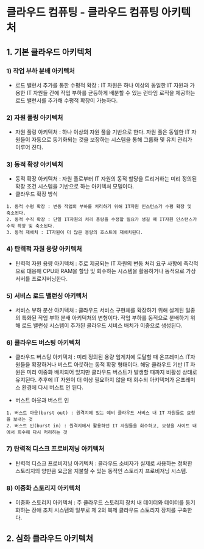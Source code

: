 # 클라우드 컴퓨팅 - 클라우드 컴퓨팅 아키텍처

## 1.  기본 클라우드 아키텍처

### 1) 작업 부하 분배 아키텍처

* 로드 밸런서 추가를 통한 수평적 확장 : IT 자원은 하나 이상의 동일한 IT 자원과 가용한 IT 자원들 간에 작업 부하를 균등하게 배분할 수 있는 런타임 로직을 제공하는 로드 밸런서를 추가해 수평적 확장이 가능하다.

### 2) 자원 풀링 아키텍처

* 자원 풀링 아키텍처 : 하나 이상의 자원 풀을 기반으로 한다. 자원 풀은 동일한 IT 자원들이 자동으로 동기화되는 것을 보장하는 시스템을 통해 그룹화 및 유지 관리가 이루어 진다.

### 3) 동적 확장 아키텍처

* 동적 확장 아키텍처 : 자원 풀로부터 IT 자원의 동적 할당을 트리거하는 미리 정의된 확장 조건 시스템을 기반으로 하는 아키텍처 모델이다.
* 클라우드 확장 방식

```
1. 동적 수평 확장 : 변동 작업의 부하를 처리하기 위해 IT자원 인스턴스가 수평 확장 및 축소된다.
2. 동적 수직 확장 : 단일 IT자원의 처리 용량을 수정할 필요가 생길 때 IT자원 인스턴스가 수직 확장 및 축소된다.
3. 동적 재배치 : IT자원이 더 많은 용량의 호스트에 재배치된다.
```

### 4) 탄력적 자원 용량 아키텍처

* 탄력적 자원 용량 아키텍처 : 주로 제공되는 IT 자원의 변동 처리 요구 사항에 즉각적으로 대응해 CPU와 RAM을 할당 및 회수하는 시스템을 활용하거나 동적으로 가상 서버를 프로지버닝한다.

### 5) 서비스 로드 밸런싱 아키텍처

* 서비스 부하 분산 아키텍처 : 클라우드 서비스 구현체를 확장하기 위해 설게된 일종의 특화된 작업 부하 분배 아키텍처의 변형이다. 작업 부하를 동적으로 분배하기 위해 로드 밸런싱 시스템이 추가된 클라우드 서비스 배치가 이중으로 생성된다.

### 6) 클라우드 버스팅 아키텍처

* 클라우드 버스팅 아키텍처 : 미리 정의된 용량 임게치에 도달할 때 온프레미스 IT자원들을 확장하거나 버스트 아웃하는 동적 확장 형태이다. 해당 클라우드 기반 IT 자원은 미리 이중화 배치되어 있지만 클라우드 버스트가 발생할 때까지 비활성 상태로 유지된다. 추후에 IT 자원이 더 이상 필요하지 않을 때 회수되 아키텍처가 온프레미스 환경에 다시 버스트 인 된다.

* 버스트 아웃과 버스트 인

```
1. 버스트 아웃(burst out) : 원격지에 있는 예비 클라우드 서비스 내 IT 자원들로 요청을 보내는 것
2. 버스트 인(burst in) : 원격지에서 활용하던 IT 자원들을 회수하고, 요청을 사이트 내에서 회수해 다시 처리하는 것
```

### 7) 탄력적 디스크 프로비저닝 아키텍처

* 탄력적 디스크 프로비저닝 아키텍처 : 클라우드 소비자가 실제로 사용하는 정확한 스토리지의 양만큼 요금을 지불할 수 있는 동적인 스토리지 프로비저닝 시스템.

### 8) 이중화 스토리지 아키텍처

* 이중화 스토리지 아키텍처 : 주 클라우드 스토리지 장치 내 데이터와 데이터를 동기화하는 장애 조치 시스템의 일부로 제 2의 복제 클라우드 스토리지 장치를 구축한다.

## 2. 심화 클라우드 아키텍처

